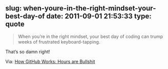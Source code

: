 slug: when-youre-in-the-right-mindset-your-best-day-of
date: 2011-09-01 21:53:33
type: quote
---

> When you’re in the right mindset, your best day of coding can trump weeks of frustrated keyboard-tapping.

That’s so damn right!

 Via: [How GitHub Works: Hours are Bullshit](http://zachholman.com/posts/how-github-works-hours/)
